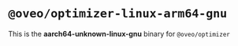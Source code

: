 # `@oveo/optimizer-linux-arm64-gnu`

This is the **aarch64-unknown-linux-gnu** binary for `@oveo/optimizer`
